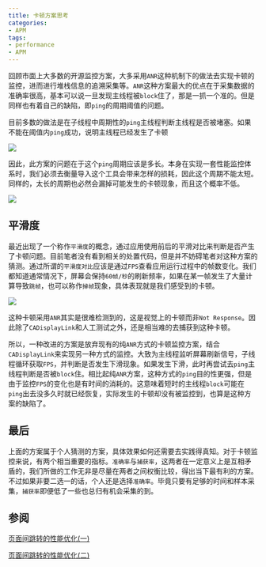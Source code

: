 ```yaml
---
title: 卡顿方案思考
categories:
- APM
tags:
- performance
- APM
---
```


回顾市面上大多数的开源监控方案，大多采用`ANR`这种机制下的做法去实现卡顿的监控，进而进行堆栈信息的追溯采集等。`ANR`这种方案最大的优点在于采集数据的准确率很高，基本可以说一旦发现主线程被`block`住了，那是一抓一个准的。但是同样也有着自己的缺陷，即`ping`的周期阈值的问题。

目前多数的做法是在子线程中周期性的`ping`主线程判断主线程是否被堵塞。如果不能在阈值内`ping`成功，说明主线程已经发生了卡顿

![](http://upload-images.jianshu.io/upload_images/783864-dd204aa5dadee228.png?imageMogr2/auto-orient/strip%7CimageView2/2/w/1240)

因此，此方案的问题在于这个`ping`周期应该是多长。本身在实现一套性能监控体系时，我们必须去衡量导入这个工具会带来怎样的损耗，因此这个周期不能太短。同样的，太长的周期也必然会漏掉可能发生的卡顿现象，而且这个概率不低。

![](http://upload-images.jianshu.io/upload_images/783864-386fb4956352d307.png?imageMogr2/auto-orient/strip%7CimageView2/2/w/1240)

## 平滑度
最近出现了一个称作`平滑度`的概念，通过应用使用前后的平滑对比来判断是否产生了卡顿问题。目前笔者没有看到相关的处置代码，但是并不妨碍笔者对这种方案的猜测。通过所谓的`平滑度对比`应该是通过`FPS`查看应用运行过程中的帧数变化。我们都知道通常情况下，屏幕会保持`60帧/秒`的刷新频率，如果在某一帧发生了大量计算导致`跳帧`，也可以称作`掉帧`现象，具体表现就是我们感受到的卡顿。

![](http://upload-images.jianshu.io/upload_images/783864-7df9b9c06b07625c.png?imageMogr2/auto-orient/strip%7CimageView2/2/w/1240)

这种卡顿采用`ANR`其实是很难检测到的，这是视觉上的卡顿而非`Not Response`。因此除了`CADisplayLink`和人工测试之外，还是相当难的去捕获到这种卡顿。

所以，一种改进的方案是放弃现有的纯`ANR`方式的卡顿监控方案，结合`CADisplayLink`来实现另一种方式的监控。大致为主线程监听屏幕刷新信号，子线程循环获取`FPS`，并判断是否发生下滑现象。如果发生下滑，此时再尝试去`ping`主线程判断是否被`block`住。相比起纯`ANR`方案，这种方式的`ping`目的性更强，但是由于监控`FPS`的变化也是有时间的消耗的。这意味着短时的主线程`block`可能在`ping`出去没多久时就已经恢复，实际发生的卡顿却没有被监控到，也算是这种方案的缺陷了。

## 最后
上面的方案属于个人猜测的方案，具体效果如何还需要去实践得真知。对于卡顿监控来说，有两个相当重要的指标。`准确率`与`捕获率`，这两者在一定意义上是互相矛盾的，我们所做的工作无非是尽量在两者之间权衡比较，得出当下最有利的方案。不过如果非要二选一的话，个人还是选择`准确率`。毕竟只要有足够的时间和样本采集，`捕获率`即便低了一些也总归有机会采集的到。

## 参阅
[页面间跳转的性能优化(一)](http://www.jianshu.com/p/77847c0027c9)

[页面间跳转的性能优化(二)](http://www.jianshu.com/p/92532c2b1d55)

